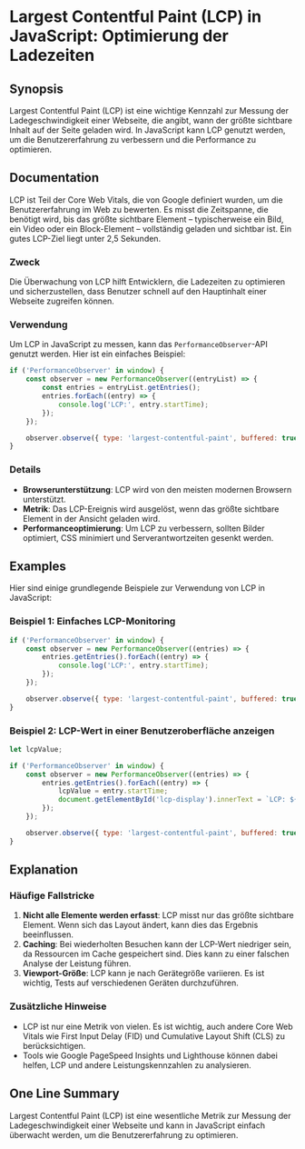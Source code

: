 <!--
Meta Description: # Largest Contentful Paint (LCP) in JavaScript: Optimierung der Ladezeiten ## Synopsis Largest Contentful Paint (LCP) ist eine wichtige Kennzahl zur M...
Meta Keywords: lcp, die, der, javascript, ist
-->

# Largest Contentful Paint (LCP) in JavaScript: Optimierung der Ladezeiten

## Synopsis
Largest Contentful Paint (LCP) ist eine wichtige Kennzahl zur Messung der Ladegeschwindigkeit einer Webseite, die angibt, wann der größte sichtbare Inhalt auf der Seite geladen wird. In JavaScript kann LCP genutzt werden, um die Benutzererfahrung zu verbessern und die Performance zu optimieren.

## Documentation
LCP ist Teil der Core Web Vitals, die von Google definiert wurden, um die Benutzererfahrung im Web zu bewerten. Es misst die Zeitspanne, die benötigt wird, bis das größte sichtbare Element – typischerweise ein Bild, ein Video oder ein Block-Element – vollständig geladen und sichtbar ist. Ein gutes LCP-Ziel liegt unter 2,5 Sekunden.

### Zweck
Die Überwachung von LCP hilft Entwicklern, die Ladezeiten zu optimieren und sicherzustellen, dass Benutzer schnell auf den Hauptinhalt einer Webseite zugreifen können.

### Verwendung
Um LCP in JavaScript zu messen, kann das `PerformanceObserver`-API genutzt werden. Hier ist ein einfaches Beispiel:

```javascript
if ('PerformanceObserver' in window) {
    const observer = new PerformanceObserver((entryList) => {
        const entries = entryList.getEntries();
        entries.forEach((entry) => {
            console.log('LCP:', entry.startTime);
        });
    });

    observer.observe({ type: 'largest-contentful-paint', buffered: true });
}
```

### Details
- **Browserunterstützung**: LCP wird von den meisten modernen Browsern unterstützt.
- **Metrik**: Das LCP-Ereignis wird ausgelöst, wenn das größte sichtbare Element in der Ansicht geladen wird.
- **Performanceoptimierung**: Um LCP zu verbessern, sollten Bilder optimiert, CSS minimiert und Serverantwortzeiten gesenkt werden.

## Examples
Hier sind einige grundlegende Beispiele zur Verwendung von LCP in JavaScript:

### Beispiel 1: Einfaches LCP-Monitoring

```javascript
if ('PerformanceObserver' in window) {
    const observer = new PerformanceObserver((entries) => {
        entries.getEntries().forEach((entry) => {
            console.log('LCP:', entry.startTime);
        });
    });

    observer.observe({ type: 'largest-contentful-paint', buffered: true });
}
```

### Beispiel 2: LCP-Wert in einer Benutzeroberfläche anzeigen

```javascript
let lcpValue;

if ('PerformanceObserver' in window) {
    const observer = new PerformanceObserver((entries) => {
        entries.getEntries().forEach((entry) => {
            lcpValue = entry.startTime;
            document.getElementById('lcp-display').innerText = `LCP: ${lcpValue.toFixed(2)} Sekunden`;
        });
    });

    observer.observe({ type: 'largest-contentful-paint', buffered: true });
}
```

## Explanation
### Häufige Fallstricke
1. **Nicht alle Elemente werden erfasst**: LCP misst nur das größte sichtbare Element. Wenn sich das Layout ändert, kann dies das Ergebnis beeinflussen.
2. **Caching**: Bei wiederholten Besuchen kann der LCP-Wert niedriger sein, da Ressourcen im Cache gespeichert sind. Dies kann zu einer falschen Analyse der Leistung führen.
3. **Viewport-Größe**: LCP kann je nach Gerätegröße variieren. Es ist wichtig, Tests auf verschiedenen Geräten durchzuführen.

### Zusätzliche Hinweise
- LCP ist nur eine Metrik von vielen. Es ist wichtig, auch andere Core Web Vitals wie First Input Delay (FID) und Cumulative Layout Shift (CLS) zu berücksichtigen.
- Tools wie Google PageSpeed Insights und Lighthouse können dabei helfen, LCP und andere Leistungskennzahlen zu analysieren.

## One Line Summary
Largest Contentful Paint (LCP) ist eine wesentliche Metrik zur Messung der Ladegeschwindigkeit einer Webseite und kann in JavaScript einfach überwacht werden, um die Benutzererfahrung zu optimieren.